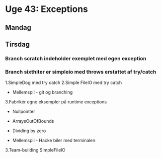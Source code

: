 # Uge 43:  Exceptions
## Mandag 
## Tirsdag 
### Branch scratch indeholder exemplet med egen exception
### Branch sixthiter er simpleio med throws erstattet af try/catch



1.SimpleDog med try catch
2.Simple FileIO med try catch

- Mellemspil - git og branching

3.Fabrikér egne eksempler på runtime exceptions
- Nullpointer
- ArraysOutOfBounds
- Dividing by zero

- Mellemspil - Hacke biler med terminalen

3.Team-building SimpleFileIO


